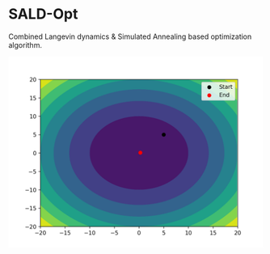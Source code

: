 # SALD-Opt
Combined Langevin dynamics &amp; Simulated Annealing based optimization algorithm. 


![Results of a optimization run](out.png)
